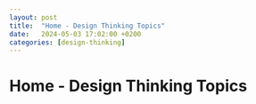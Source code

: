 ```yaml
---
layout: post
title:  "Home - Design Thinking Topics"
date:   2024-05-03 17:02:00 +0200
categories: [design-thinking]
---
```


# Home - Design Thinking Topics